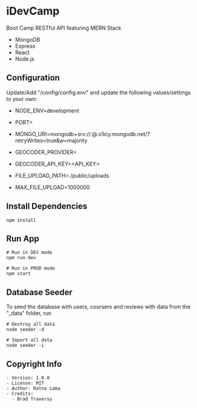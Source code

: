 # iDevCamp

Boot Camp RESTful API featuring MERN Stack

- MongoDB
- Express
- React
- Node.js

## Configuration

Update/Add "/config/config.env" and update the following values/settings to your own:

- NODE_ENV=development
- PORT=<portInUse>

- MONGO_URI=mongodb+srv://<userName>:<passWord>@<dataBaseName>.o1icy.mongodb.net/<DBName>?retryWrites=true&w=majority

- GEOCODER_PROVIDER=<geoCoderProviderName>
- GEOCODER_API_KEY=<API_KEY>

- FILE_UPLOAD_PATH=./public/uploads
- MAX_FILE_UPLOAD=1000000

## Install Dependencies

```
npm install
```

## Run App

```
# Run in DEV mode
npm run dev

# Run in PROD mode
npm start
```

## Database Seeder

To seed the database with users, coursers and reviews with data from the "\_data" folder, run

```
# Destroy all data
node seeder -d

# Import all data
node seeder -i
```

## Copyright Info

```
- Version: 1.0.0
- License: MIT
- Author: Ratna Lama
- Credits:
  - Brad Traversy
```
